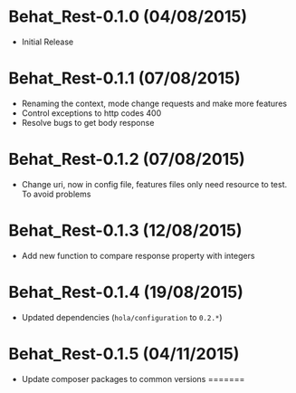 Behat_Rest-0.1.0 (04/08/2015)
==============================
- Initial Release

Behat_Rest-0.1.1 (07/08/2015)
==============================
- Renaming the context, mode change requests and make more features
- Control exceptions to http codes 400
- Resolve bugs to get body response

Behat_Rest-0.1.2 (07/08/2015)
==============================
- Change uri, now in config file, features files only need resource to test. To avoid problems

Behat_Rest-0.1.3 (12/08/2015)
==============================
- Add new function to compare response property with integers

Behat_Rest-0.1.4 (19/08/2015)
==============================
- Updated dependencies (`hola/configuration` to `0.2.*`)

Behat_Rest-0.1.5 (04/11/2015)
==============================
- Update composer packages to common versions
=======